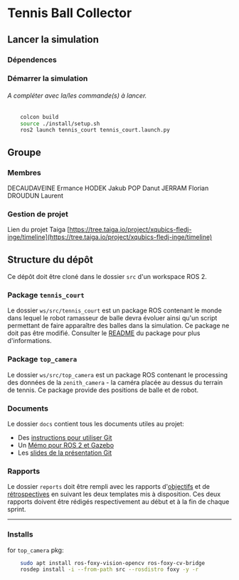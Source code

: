 # Tennis Ball Collector

## Lancer la simulation

### Dépendences


### Démarrer la simulation

###### A compléter avec la/les commande(s) à lancer.
```bash
    colcon build
    source ./install/setup.sh
    ros2 launch tennis_court tennis_court.launch.py

```


## Groupe

### Membres

DECAUDAVEINE Ermance
HODEK Jakub
POP Danut
JERRAM Florian
DROUDUN Laurent


### Gestion de projet

Lien du projet Taiga
[https://tree.taiga.io/project/xqubics-fledj-inge/timeline](https://tree.taiga.io/project/xqubics-fledj-inge/timeline)



## Structure du dépôt

Ce dépôt doit être cloné dans le dossier `src` d'un workspace ROS 2.

### Package `tennis_court`

Le dossier `ws/src/tennis_court` est un package ROS contenant le monde dans lequel le robot ramasseur de balle devra évoluer ainsi qu'un script permettant de faire apparaître des balles dans la simulation.
Ce package ne doit pas être modifié.
Consulter le [README](tennis_court/README.md) du package pour plus d'informations.

### Package `top_camera`

Le dossier `ws/src/top_camera` est un package ROS contenant le processing des données de la `zenith_camera` - la caméra placée au dessus du terrain de tennis.
Ce package provide des positions de balle et de robot.

### Documents

Le dossier `docs` contient tous les documents utiles au projet:
- Des [instructions pour utiliser Git](docs/GitWorkflow_fork.md)
- Un [Mémo pour ROS 2 et Gazebo](docs/Memo_ROS2.pdf)
- Les [slides de la présentation Git](docs/GitPresentation.pdf)


### Rapports

Le dossier `reports` doit être rempli avec les rapports d'[objectifs](../reports/GoalsTemplate.md) et de [rétrospectives](../reports/DebriefTemplate.md) en suivant les deux templates mis à disposition. Ces deux rapports doivent être rédigés respectivement au début et à la fin de chaque sprint.

_________

### Installs
for `top_camera` pkg:
```sh
    sudo apt install ros-foxy-vision-opencv ros-foxy-cv-bridge
    rosdep install -i --from-path src --rosdistro foxy -y -r
```

<!-- sudo apt install ros-humble-ament-pycodestyle -->

